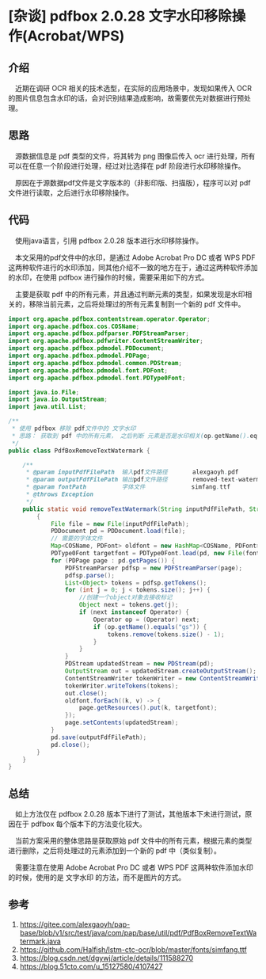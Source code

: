 # [杂谈] pdfbox 2.0.28 文字水印移除操作(Acrobat/WPS)

## 介绍

&ensp;&ensp;近期在调研 OCR 相关的技术选型，在实际的应用场景中，发现如果传入 OCR 的图片信息包含水印的话，会对识别结果造成影响，故需要优先对数据进行预处理。

## 思路

&ensp;&ensp;源数据信息是 pdf 类型的文件，将其转为 png 图像后传入 ocr 进行处理，所有可以在任意一个阶段进行处理，经过对比选择在 pdf 阶段进行水印移除操作。

&ensp;&ensp;原因在于源数据pdf文件是文字版本的（非影印版、扫描版），程序可以对 pdf 文件进行读取，之后进行水印移除操作。

## 代码

&ensp;&ensp;使用java语言，引用 pdfbox 2.0.28 版本进行水印移除操作。

&ensp;&ensp;本文采用的pdf文件中的水印，是通过 Adobe Acrobat Pro DC 或者 WPS PDF 这两种软件进行的水印添加，同其他介绍不一致的地方在于，通过这两种软件添加的水印，在使用 pdfbox 进行操作的时候，需要采用如下的方式。

&ensp;&ensp;主要是获取 pdf 中的所有元素，并且通过判断元素的类型，如果发现是水印相关的，移除当前元素，之后将处理过的所有元素复制到一个新的 pdf 文件中。

```java
import org.apache.pdfbox.contentstream.operator.Operator;
import org.apache.pdfbox.cos.COSName;
import org.apache.pdfbox.pdfparser.PDFStreamParser;
import org.apache.pdfbox.pdfwriter.ContentStreamWriter;
import org.apache.pdfbox.pdmodel.PDDocument;
import org.apache.pdfbox.pdmodel.PDPage;
import org.apache.pdfbox.pdmodel.common.PDStream;
import org.apache.pdfbox.pdmodel.font.PDFont;
import org.apache.pdfbox.pdmodel.font.PDType0Font;

import java.io.File;
import java.io.OutputStream;
import java.util.List;

/**
 * 使用 pdfbox 移除 pdf文件中的 文字水印
 * 思路： 获取到 pdf 中的所有元素， 之后判断 元素是否是水印相关(op.getName().equals("gs"))，如果是的话，将其删除(tokens.remove(tokens.size() - 1);)
 */
public class PdfBoxRemoveTextWatermark {

    /**
     * @param inputPdfFilePath  输入pdf文件路径       alexgaoyh.pdf
     * @param outputFdfFilePath 输出pdf文件路径       removed-text-watermark-alexgaoyh.pdf
     * @param fontPath          字体文件             simfang.ttf
     * @throws Exception
     */
    public static void removeTextWatermark(String inputPdfFilePath, String outputFdfFilePath, String fontPath) throws Exception {
        {
            File file = new File(inputPdfFilePath);
            PDDocument pd = PDDocument.load(file);
            // 需要的字体文件
            Map<COSName, PDFont> oldfont = new HashMap<COSName, PDFont>();
            PDType0Font targetfont = PDType0Font.load(pd, new File(fontPath));
            for (PDPage page : pd.getPages()) {
                PDFStreamParser pdfsp = new PDFStreamParser(page);
                pdfsp.parse();
                List<Object> tokens = pdfsp.getTokens();
                for (int j = 0; j < tokens.size(); j++) {
                    //创建一个object对象去接收标记
                    Object next = tokens.get(j);
                    if (next instanceof Operator) {
                        Operator op = (Operator) next;
                        if (op.getName().equals("gs")) {
                            tokens.remove(tokens.size() - 1);
                        }
                    }
                }
                PDStream updatedStream = new PDStream(pd);
                OutputStream out = updatedStream.createOutputStream();
                ContentStreamWriter tokenWriter = new ContentStreamWriter(out);
                tokenWriter.writeTokens(tokens);
                out.close();
                oldfont.forEach((k, v) -> {
                    page.getResources().put(k, targetfont);
                });
                page.setContents(updatedStream);
            }
            pd.save(outputFdfFilePath);
            pd.close();
        }
    }
}
```

## 总结

&ensp;&ensp;如上方法仅在 pdfbox 2.0.28 版本下进行了测试，其他版本下未进行测试，原因在于 pdfbox 每个版本下的方法变化较大。

&ensp;&ensp;当前方案采用的整体思路是获取原始 pdf 文件中的所有元素，根据元素的类型进行删除，之后将处理过的元素添加到一个新的 pdf 中（类似复制）。

&ensp;&ensp;需要注意在使用 Adobe Acrobat Pro DC 或者 WPS PDF 这两种软件添加水印的时候，使用的是 文字水印 的方法，而不是图片的方式。

## 参考

1. https://gitee.com/alexgaoyh/pap-base/blob/v1/src/test/java/com/pap/base/util/pdf/PdfBoxRemoveTextWatermark.java
2. https://github.com/Halfish/lstm-ctc-ocr/blob/master/fonts/simfang.ttf
3. https://blog.csdn.net/dgywj/article/details/111588270
4. https://blog.51cto.com/u_15127580/4107427

